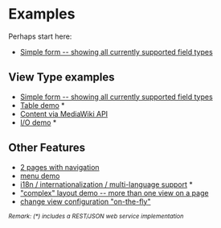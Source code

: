 # Examples
Perhaps start here:
* [Simple form -- showing all currently supported field types](https://github.com/ma-ha/easy-web-app/blob/master/examples/simple/index.js)

## View Type examples  
* [Simple form -- showing all currently supported field types](https://github.com/ma-ha/easy-web-app/blob/master/examples/simple/index.js)
* [Table demo](https://github.com/ma-ha/easy-web-app/blob/master/examples/table-demo/index.js) \*
* [Content via MediaWiki API](https://github.com/ma-ha/easy-web-app/blob/master/examples/wiki-demo/index.js)
* [I/O demo](https://github.com/ma-ha/easy-web-app/blob/master/examples/io/index.js) \*

## Other Features
* [2 pages with navigation](https://github.com/ma-ha/easy-web-app/blob/master/examples/multi-page/index.js)
* [menu demo](https://github.com/ma-ha/easy-web-app/blob/master/examples/menu-tabs/index.js)
* [i18n / internationalization / multi-language support](https://github.com/ma-ha/easy-web-app/blob/master/examples/i18n/index.js) \*
* ["complex" layout demo -- more than one view on a page](https://github.com/ma-ha/easy-web-app/blob/master/examples/complex-layout/index.js)
* [change view configuration "on-the-fly"](https://github.com/ma-ha/easy-web-app/blob/master/examples/on-the-fly-config/index.js)

<sub>_Remark: (\*) includes a REST/JSON web service implementation_</sub>  
 